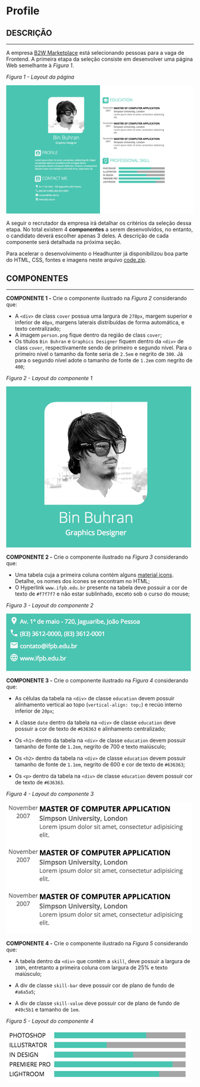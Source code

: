# Profile

## DESCRIÇÃO
---

A empresa [B2W Marketplace](https://github.com/b2w-marketplace/code-challenge) está selecionando pessoas para a vaga de Frontend. A primeira etapa da seleção consiste em desenvolver uma página Web semelhante à *Figura 1*.

*Figura 1 - Layout da página*

![Layout da página](assets/layout.png)

A seguir o recrutador da empresa irá detalhar os critérios da seleção dessa etapa. No total existem 4 **componentes** a serem desenvolvidos, no entanto, o candidato deverá escolher apenas 3 deles. A descrição de cada componente será detalhada na próxima seção.

Para acelerar o desenvolvimento o Headhunter já disponibilizou boa parte do HTML, CSS, fontes e imagens neste arquivo [code.zip](code.zip).

## COMPONENTES
---

**COMPONENTE 1 -** Crie o componente ilustrado na *Figura 2* considerando que:

* A `<div>` de class `cover` possua uma largura de `278px`, margem superior e inferior de `40px`, margens laterais distribuídas de forma automática, e texto centralizado;
* A imagem `person.png` fique dentro da região de class `cover`;
* Os títulos `Bin Buhran` e `Graphics Designer` fiquem dentro da `<div>` de class `cover`, respectivamente sendo de primeiro e segundo nível. Para o primeiro nível o tamanho da fonte seria de `2.5em` e negrito de `300`. Já para o segundo nível adote o tamanho de fonte de `1.2em` com negrito de `400`;

*Figura 2 - Layout do componente 1* <br>

![Layout da página](assets/component1.png)

**COMPONENTE 2 -** Crie o componente ilustrado na *Figura 3* considerando que:

* Uma tabela cuja a primeira coluna contém alguns [material icons](https://material.io/icons/). Detalhe, os nomes dos ícones se encontram no HTML;
* O Hyperlink `www.ifpb.edu.br` presente na tabela deve possuir a cor de texto de `#f7f7f7` e não estar sublinhado, exceto sob o curso do mouse;

*Figura 3 - Layout do componente 2* <br>

![Layout da página](assets/component2.png)

**COMPONENTE 3 -** Crie o componente ilustrado na *Figura 4* considerando que:

* As células da tabela na `<div>` de classe `education` devem possuir alinhamento vertical ao topo (`vertical-align: top;`) e recúo interno inferior de `20px`;

* A classe `date` dentro da tabela na `<div>` de classe `education` deve possuir a cor de texto de `#636363` e alinhamento centralizado;

* Os `<h1>` dentro da tabela na `<div>` de classe `education` devem possuir tamanho de fonte de `1.2em`, negrito de 700 e texto maiúsculo;

* Os `<h2>` dentro da tabela na `<div>` de classe `education` devem possuir tamanho de fonte de `1.1em`, negrito de 600 e cor de texto de `#636363`;

* Os `<p>` dentro da tabela na `<div>` de classe `education` devem possuir cor de texto de `#636363`.

*Figura 4 - Layout do componente 3* <br>

![Layout da página](assets/component3.png)

**COMPONENTE 4 -** Crie o componente ilustrado na *Figura 5* considerando que:

* A tabela dentro da `<div>` que contém a `skill`, deve possuir a largura de `100%`, entretanto a primeira coluna com largura de 25% e texto maiúsculo;

* A div de classe `skill-bar` deve possuir cor de plano de fundo de `#a6a5a5`;

* A div de classe `skill-value` deve possuir cor de plano de fundo de `#49c5b1` e tamanho de `1em`.

*Figura 5 - Layout do componente 4* <br>

![Layout da página](assets/component4.png)
